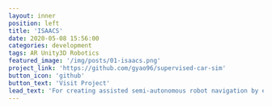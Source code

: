 ```yaml
---
layout: inner
position: left
title: 'ISAACS'
date: 2020-05-08 15:56:00
categories: development
tags: AR Unity3D Robotics
featured_image: '/img/posts/01-isaacs.png'
project_link: 'https://github.com/gyao96/supervised-car-sim'
button_icon: 'github'
button_text: 'Visit Project'
lead_text: 'For creating assisted semi-autonomous robot navigation by enhancing pedestrian path prediction with augmented reality.'
---
```

